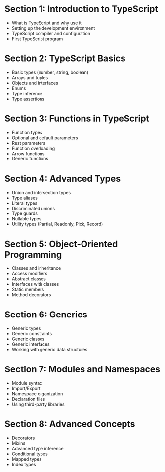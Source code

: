 
# Section 1: Introduction to TypeScript
- What is TypeScript and why use it
- Setting up the development environment
- TypeScript compiler and configuration
- First TypeScript program

# Section 2: TypeScript Basics
- Basic types (number, string, boolean)
- Arrays and tuples
- Objects and interfaces
- Enums
- Type inference
- Type assertions

# Section 3: Functions in TypeScript
- Function types
- Optional and default parameters
- Rest parameters
- Function overloading
- Arrow functions
- Generic functions

# Section 4: Advanced Types
- Union and intersection types
- Type aliases
- Literal types
- Discriminated unions
- Type guards
- Nullable types
- Utility types (Partial, Readonly, Pick, Record)

# Section 5: Object-Oriented Programming
- Classes and inheritance
- Access modifiers
- Abstract classes
- Interfaces with classes
- Static members
- Method decorators

# Section 6: Generics
- Generic types
- Generic constraints
- Generic classes
- Generic interfaces
- Working with generic data structures

# Section 7: Modules and Namespaces
- Module syntax
- Import/Export
- Namespace organization
- Declaration files
- Using third-party libraries

# Section 8: Advanced Concepts
- Decorators
- Mixins
- Advanced type inference
- Conditional types
- Mapped types
- Index types
